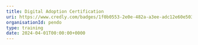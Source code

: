```yaml
---
title: Digital Adoption Certification
uri: https://www.credly.com/badges/1f0b0553-2e0e-482a-a3ee-adc12e60e503/linked_in_profile
organisationId: pendo
type: training
date: 2024-04-01T00:00:00+0000
---
```

